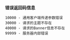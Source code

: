 **错误返回码信息**<br>

`10000 - 通用客户端传递参数错误`<br>
`30000 - 请求的主题不存在`<br>
`40000 - 请求的Banner信息不存在`<br>
`99999 - 服务器内部错误`<br>